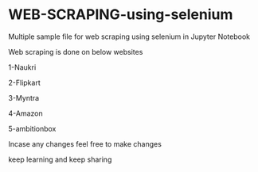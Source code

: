 # WEB-SCRAPING-using-selenium

Multiple sample file for web scraping using selenium in Jupyter Notebook

Web scraping is done on below websites

  1-Naukri
  
  2-Flipkart
  
  3-Myntra
  
  4-Amazon
  
  5-ambitionbox
  
  Incase any changes feel free to make changes 
  
  keep learning and keep sharing
